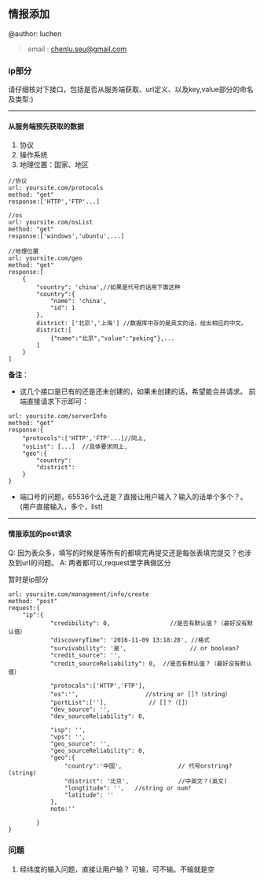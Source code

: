 ## 情报添加
>
@author: luchen

>email : chenlu.seu@gmail.com

### ip部分
请仔细核对下接口，包括是否从服务端获取、url定义、以及key,value部分的命名及类型:)

---

#### 从服务端预先获取的数据
1. 协议
2. 操作系统
3. 地理位置：国家、地区

```
//协议
url: yoursite.com/protocols
method: "get"
response:['HTTP','FTP'...]

//os
url: yoursite.com/osList
method: "get"
response:['windows','ubuntu',...]

//地理位置
url: yoursite.com/geo
method: "get"
response:[
    {
        "country": 'china',//如果是代号的话用下面这种
        "country":{
            "name": 'china',
            "id": 1
        },
        district: ['北京','上海'] //数据库中存的是英文的话，给出相应的中文。
        district:[
            {"name":"北京","value":"peking"},...
        ]
    }
]
```

**备注**： 

- 这几个接口是已有的还是还未创建的，如果未创建的话，希望能合并请求。
前端直接请求下示即可：

```
url: yoursite.com/serverInfo
method: "get"
response:{
    "protocols":['HTTP','FTP'...]//同上,
    "osList": [...]  //具体要求同上,
    "geo":{
        "country":
        "district":
    }
}

```

- 端口号的问题，65536个么还是？直接让用户输入？输入的话单个多个？。(用户直接输入，多个，list)


---

#### 情报添加的post请求

Q: 因为表众多，填写的时候是等所有的都填完再提交还是每张表填完提交？也涉及到url的问题。
A: 两者都可以,request里字典做区分

暂时是ip部分
```
url: yoursite.com/management/info/create
method: "post"
request:{
    "ip":{
            "credibility": 0,                 //是否有默认值？（最好没有默认值）
            "discoveryTime": '2016-11-09 13:18:28', //格式
            "survivability": '是',                  // or boolean?
            "credit_source": '',
            "credit_sourceReliability": 0,  //是否有默认值？（最好没有默认值）

            "protocals":['HTTP','FTP'],
            "os":'',                   //string or []?（string）
            "portList":[''],            // []？（[]）
            "dev_source": '',
            "dev_sourceReliability": 0,      

            "isp": '',
            "vps": '',
            "geo_source": '',
            "geo_sourceReliability": 0,    
            "geo":{
                "country":'中国',                // 代号orstring?(string)
                "district": '北京',              //中英文？(英文)
                "longtitude": '',   //string or num?
                "latitude": ''
            },
            note:''

        }
}
```




### 问题
1. 经纬度的输入问题，直接让用户输？
   可输，可不输。不输就是空
